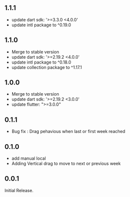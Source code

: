 ## 1.1.1

- update dart sdk: '>=3.3.0 <4.0.0'
- update intl package to ^0.19.0


## 1.1.0

- Merge to stable version
- update dart sdk: '>=2.19.2 <4.0.0'
- update intl package to ^0.18.0
- update collection package to ^1.17.1

## 1.0.0

- Merge to stable version
- update dart sdk: '>=2.19.2 <3.0.0'
- update flutter: ">=3.0.0"

## 0.1.1

- Bug fix : Drag pehavious when last or first week reached


## 0.1.0

- add manual local
- Adding Vertical drag to move to next or previous week

## 0.0.1

Initial Release.
